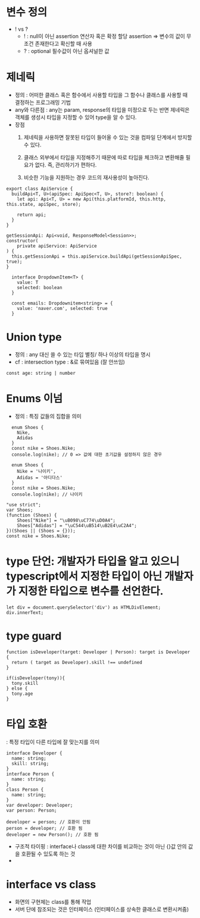 # 변수 정의
- ! vs ?
  - ! : null이 아닌 assertion 연산자 혹은 확정 할당 assertion => 변수의 값이 무조건 존재한다고 확신할 때 사용
  - ? : optional 필수값이 아닌 옵셔널한 값
 
# 제네릭
- 정의 : 어떠한 클래스 혹은 함수에서 사용할 타입을 그 함수나 클래스를 사용할 때 결정하는 프로그래밍 기법
- any와 다른점 : any는 param, response의 타입을 미정으로 두는 반면 제네릭은 객체를 생성시 타입을 지정할 수 있어 type을 알 수 있다.
- 장점
  1. 제네릭을 사용하면 잘못된 타입이 들어올 수 있는 것을 컴파일 단계에서 방지할 수 있다.

  2. 클래스 외부에서 타입을 지정해주기 때문에 따로 타입을 체크하고 변환해줄 필요가 없다. 즉, 관리하기가 편하다.

  3. 비슷한 기능을 지원하는 경우 코드의 재사용성이 높아진다.
```
export class ApiService {
  buildApi<T, U>(apiSpec: ApiSpec<T, U>, store?: boolean) {
    let api: Api<T, U> = new Api(this.platformId, this.http, this.state, apiSpec, store);

    return api;
  }
}

getSessionApi: Api<void, ResponseModel<Session>>;
constructor(
    private apiService: ApiService
) {
  this.getSessionApi = this.apiService.buildApi(getSessionApiSpec, true);
}
```
```
  interface DropdownItem<T> {
    value: T
    selected: boolean
  }
  
  const emails: Dropdownitem<string> = {
    value: 'naver.com', selected: true
  }
```

# Union type
- 정의 : any 대신 쓸 수 있는 타입 별칭/ 하나 이상의 타입을 명시
- cf : intersection type : &로 묶여있음 (잘 안쓰임)
```
const age: string | number
```

# Enums 이넘
- 정의 : 특징 값들의 집합을 의미
```
  enum Shoes {
    Nike,
    Adidas
  }
  const nike = Shoes.Nike;
  console.log(nike); // 0 => 값에 대한 초기값을 설정하지 않은 경우
```
```
  enum Shoes {
    Nike = '나이키',
    Adidas = '아디다스'
  }
  const nike = Shoes.Nike;
  console.log(nike); // 나이키
```
```
"use strict";
var Shoes;
(function (Shoes) {
    Shoes["Nike"] = "\uB098\uC774\uD0A4";
    Shoes["Adidas"] = "\uC544\uB514\uB2E4\uC2A4";
})(Shoes || (Shoes = {}));
const nike = Shoes.Nike;
```

# type 단언: 개발자가 타입을 알고 있으니 typescript에서 지정한 타입이 아닌 개발자가 지정한 타입으로 변수를 선언한다.
```
let div = document.querySelector('div') as HTMLDivElement;
div.innerText;
```

# type guard
```
function isDeveloper(target: Developer | Person): target is Developer {
  return ( target as Developer).skill !== undefined
}

if(isDeveloper(tony)){
  tony.skill
} else {
  tony.age
}
```

# 타입 호환
: 특정 타입이 다른 타입에 잘 맞는지를 의미

```
interface Developer {
  name: string;
  skill: string;
}
interface Person {
  name: string;
}
class Person {
  name: string;
}
var developer: Developer;
var person: Person;

developer = person; // 호환이 안됨 
person = developer; // 호환 됨 
developer = new Person(); // 호환 됨
```

- 구조적 타이핑 : interface나 class에 대한 차이를 비교하는 것이 아닌 {}값 안의 값을 호환될 수 있도록 하는 것
- 

# interface vs class
- 화면의 구현체는 class를 통해 작업
- 서버 단에 참조되는 것은 인터페이스 (인터페이스를 상속한 클래스로 변환시켜줌)
